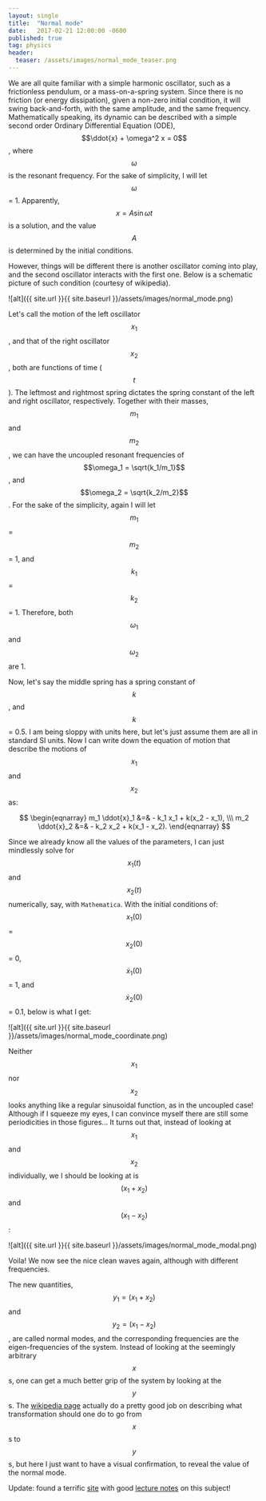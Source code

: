 ```yaml
---
layout: single
title:  "Normal mode"
date:   2017-02-21 12:00:00 -0600
published: true
tag: physics
header:
  teaser: /assets/images/normal_mode_teaser.png
---
```


We are all quite familiar with a simple harmonic oscillator, such as a frictionless pendulum, or a mass-on-a-spring system. Since there is no friction (or energy dissipation), given a non-zero initial condition, it will swing back-and-forth, with the same amplitude, and the same frequency. Mathematically speaking, its dynamic can be described with a simple second order Ordinary Differential Equation (ODE), $$\ddot{x} + \omega^2 x = 0$$, where $$\omega$$ is the resonant frequency. For the sake of simplicity, I will let $$\omega$$ = 1. Apparently, $$x = A \sin{\omega t}$$ is a solution, and the value $$A$$ is determined by the initial conditions. 

However, things will be different there is another oscillator coming into play, and the second oscillator interacts with the first one. Below is a schematic picture of such condition (courtesy of wikipedia).

![alt]({{ site.url }}{{ site.baseurl }}/assets/images/normal_mode.png) 

Let's call the motion of the left oscillator $$x_1$$, and that of the right oscillator $$x_2$$, both are functions of time ($$t$$). The leftmost and rightmost spring dictates the spring constant of the left and right oscillator, respectively. Together with their masses, $$m_1$$ and $$m_2$$, we can have the uncoupled resonant frequencies of $$\omega_1 = \sqrt{k_1/m_1}$$, and $$\omega_2 = \sqrt{k_2/m_2}$$. For the sake of the simplicity, again I will let $$m_1$$ = $$m_2$$ = 1, and $$k_1$$ = $$k_2$$ = 1. Therefore, both $$\omega_1$$ and $$\omega_2$$ are 1. 

Now, let's say the middle spring has a spring constant of $$k$$, and $$k$$ = 0.5. I am being sloppy with units here, but let's just assume them are all in standard SI units. Now I can write down the equation of motion that describe the motions of $$x_1$$ and $$x_2$$ as:

$$
\begin{eqnarray}
m_1 \ddot{x}_1 &=& - k_1 x_1 + k(x_2 - x_1), \\\
m_2 \ddot{x}_2 &=& - k_2 x_2 + k(x_1 - x_2).
\end{eqnarray}
$$

Since we already know all the values of the parameters, I can just mindlessly solve for $$x_1(t)$$ and $$x_2(t)$$ numerically, say, with `Mathematica`. With the initial conditions of: $$x_1(0)$$ = $$x_2(0)$$ = 0, $$\dot{x}_1(0)$$ = 1, and $$\dot{x}_2(0)$$ = 0.1, below is what I get:

![alt]({{ site.url }}{{ site.baseurl }}/assets/images/normal_mode_coordinate.png) 
 
Neither $$x_1$$ nor $$x_2$$ looks anything like a regular sinusoidal function, as in the uncoupled case! Although if I squeeze my eyes, I can convince myself there are still some periodicities in those figures... It turns out that, instead of looking at $$x_1$$ and $$x_2$$ individually, we I should be looking at is $$(x_1 + x_2)$$ and $$(x_1 - x_2)$$:

![alt]({{ site.url }}{{ site.baseurl }}/assets/images/normal_mode_modal.png) 

Voila! We now see the nice clean waves again, although with different frequencies. 

The new quantities, $$y_1 = (x_1 + x_2)$$ and $$y_2 = (x_1 - x_2)$$, are called normal modes, and the corresponding frequencies are the eigen-frequencies of the system. Instead of looking at the seemingly arbitrary $$x$$s, one can get a much better grip of the system by looking at the $$y$$s. The [wikipedia page](https://en.wikipedia.org/wiki/Normal_mode) actually do a pretty good job on describing what transformation should one do to go from $$x$$s to $$y$$s, but here I just want to have a visual confirmation, to reveal the value of the normal mode. 

 

Update: found a terrific [site](https://www.colorado.edu/physics/phys3210/phys3210_fa15/lecnotes.html) with good [lecture notes](https://www.colorado.edu/physics/phys3210/phys3210_fa15/lecnotes.2015-11-02.Intro_to_Coupled_Oscillators.html) on this subject!